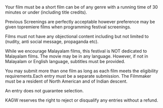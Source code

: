 Your film must be a short film can be of any genre with a running time of 30 minutes or under (including title credits).

Previous Screenings are perfectly acceptable however preference may be given topremiere films when programming festival screenings.

Films must not have any objectional content including but not limited to (nudity, anti social message, propaganda etc).

While we encourage Malayalam films, this festival is NOT dedicated to Malayalam films. The movie may be in any language. However, if not in Malayalam or English language, subtitles must be provided.

You may submit more than one film as long as each film meets the eligibility requirements.Each entry must be a separate submission.
The Filmmaker must be a resident of North American and of Indian descent.

An entry does not guarantee selection. 

KAGW reserves the right to reject or disqualify any entries without a refund.

